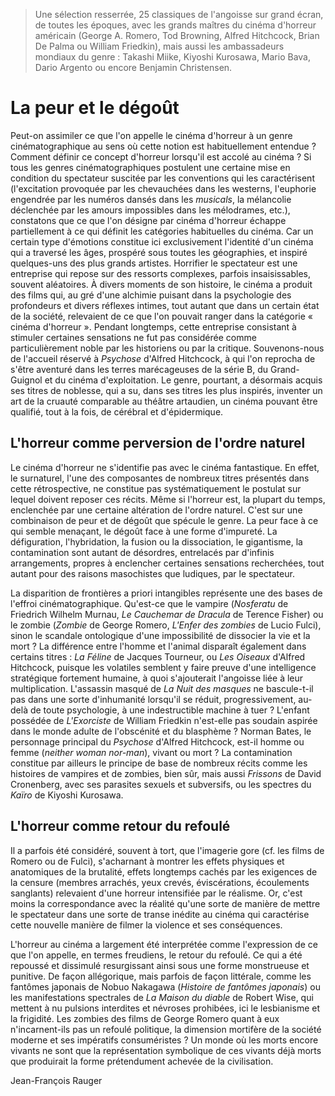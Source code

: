 > Une sélection resserrée, 25 classiques de l'angoisse sur grand écran, de toutes les époques, avec les grands maîtres du cinéma d'horreur américain (George A. Romero, Tod Browning, Alfred Hitchcock, Brian De Palma ou William Friedkin), mais aussi les ambassadeurs mondiaux du genre : Takashi Miike, Kiyoshi Kurosawa, Mario Bava, Dario Argento ou encore Benjamin Christensen.

# La peur et le dégoût

Peut-on assimiler ce que l'on appelle le cinéma d'horreur à un genre cinématographique au sens où cette notion est habituellement entendue ? Comment définir ce concept d'horreur lorsqu'il est accolé au cinéma ? Si tous les genres cinématographiques postulent une certaine mise en condition du spectateur suscitée par les conventions qui les caractérisent (l'excitation provoquée par les chevauchées dans les westerns, l'euphorie engendrée par les numéros dansés dans les _musicals_, la mélancolie déclenchée par les amours impossibles dans les mélodrames, etc.), constatons que ce que l'on désigne par cinéma d'horreur échappe partiellement à ce qui définit les catégories habituelles du cinéma. Car un certain type d'émotions constitue ici exclusivement l'identité d'un cinéma qui a traversé les âges, prospéré sous toutes les géographies, et inspiré quelques-uns des plus grands artistes. Horrifier le spectateur est une entreprise qui repose sur des ressorts complexes, parfois insaisissables, souvent aléatoires. À divers moments de son histoire, le cinéma a produit des films qui, au gré d'une alchimie puisant dans la psychologie des profondeurs et divers réflexes intimes, tout autant que dans un certain état de la société, relevaient de ce que l'on pouvait ranger dans la catégorie « cinéma d'horreur ». Pendant longtemps, cette entreprise consistant à stimuler certaines sensations ne fut pas considérée comme particulièrement noble par les historiens ou par la critique. Souvenons-nous de l'accueil réservé à _Psychose_ d'Alfred Hitchcock, à qui l'on reprocha de s'être aventuré dans les terres marécageuses de la série B, du Grand-Guignol et du cinéma d'exploitation. Le genre, pourtant, a désormais acquis ses titres de noblesse, qui a su, dans ses titres les plus inspirés, inventer un art de la cruauté comparable au théâtre artaudien, un cinéma pouvant être qualifié, tout à la fois, de cérébral et d'épidermique.

## L'horreur comme perversion de l'ordre naturel

Le cinéma d'horreur ne s'identifie pas avec le cinéma fantastique. En effet, le surnaturel, l'une des composantes de nombreux titres présentés dans cette rétrospective, ne constitue pas systématiquement le postulat sur lequel doivent reposer ces récits. Même si l'horreur est, la plupart du temps, enclenchée par une certaine altération de l'ordre naturel. C'est sur une combinaison de peur et de dégoût que spécule le genre. La peur face à ce qui semble menaçant, le dégoût face à une forme d'impureté. La défiguration, l'hybridation, la fusion ou la dissociation, le gigantisme, la contamination sont autant de désordres, entrelacés par d'infinis arrangements, propres à enclencher certaines sensations recherchées, tout autant pour des raisons masochistes que ludiques, par le spectateur.

La disparition de frontières a priori intangibles représente une des bases de l'effroi cinématographique. Qu'est-ce que le vampire (_Nosferatu_ de Friedrich Wilhelm Murnau, _Le Cauchemar de Dracula_ de Terence Fisher) ou le zombie (_Zombie_ de George Romero, _L'Enfer des zombies_ de Lucio Fulci), sinon le scandale ontologique d'une impossibilité de dissocier la vie et la mort ? La différence entre l'homme et l'animal disparaît également dans certains titres : _La Féline_ de Jacques Tourneur, ou _Les Oiseaux_ d'Alfred Hitchcock, puisque les volatiles semblent y faire preuve d'une intelligence stratégique fortement humaine, à quoi s'ajouterait l'angoisse liée à leur multiplication. L'assassin masqué de _La Nuit des masques_ ne bascule-t-il pas dans une sorte d'inhumanité lorsqu'il se réduit, progressivement, au-delà de toute psychologie, à une indestructible machine à tuer ? L'enfant possédée de _L'Exorciste_ de William Friedkin n'est-elle pas soudain aspirée dans le monde adulte de l'obscénité et du blasphème ? Norman Bates, le personnage principal du _Psychose_ d'Alfred Hitchcock, est-il homme ou femme (_neither woman nor-man_), vivant ou mort ? La contamination constitue par ailleurs le principe de base de nombreux récits comme les histoires de vampires et de zombies, bien sûr, mais aussi _Frissons_ de David Cronenberg, avec ses parasites sexuels et subversifs, ou les spectres du _Kaïro_ de Kiyoshi Kurosawa.

## L'horreur comme retour du refoulé

Il a parfois été considéré, souvent à tort, que l'imagerie gore (cf. les films de Romero ou de Fulci), s'acharnant à montrer les effets physiques et anatomiques de la brutalité, effets longtemps cachés par les exigences de la censure (membres arrachés, yeux crevés, éviscérations, écoulements sanglants) relevaient d'une horreur intensifiée par le réalisme. Or, c'est moins la correspondance avec la réalité qu'une sorte de manière de mettre le spectateur dans une sorte de transe inédite au cinéma qui caractérise cette nouvelle manière de filmer la violence et ses conséquences.

L'horreur au cinéma a largement été interprétée comme l'expression de ce que l'on appelle, en termes freudiens, le retour du refoulé. Ce qui a été repoussé et dissimulé resurgissant ainsi sous une forme monstrueuse et punitive. De façon allégorique, mais parfois de façon littérale, comme les fantômes japonais de Nobuo Nakagawa (_Histoire de fantômes japonais_) ou les manifestations spectrales de _La Maison du diable_ de Robert Wise, qui mettent à nu pulsions interdites et névroses prohibées, ici le lesbianisme et la frigidité. Les zombies des films de George Romero quant à eux n'incarnent-ils pas un refoulé politique, la dimension mortifère de la société moderne et ses impératifs consuméristes ? Un monde où les morts encore vivants ne sont que la représentation symbolique de ces vivants déjà morts que produirait la forme prétendument achevée de la civilisation.

<div class="author">Jean-François Rauger</div>
